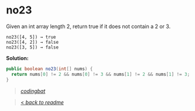 # no23

Given an int array length 2, return true if it does not contain a 2 or 3.

```
no23([4, 5]) → true
no23([4, 2]) → false
no23([3, 5]) → false
```

**Solution:**

```java
public boolean no23(int[] nums) {
  return nums[0] != 2 && nums[0] != 3 && nums[1] != 2 && nums[1] != 3;
}
```

> _[codingbat](http://codingbat.com/prob/p175689)_

> [< _back to readme_](/README.md)